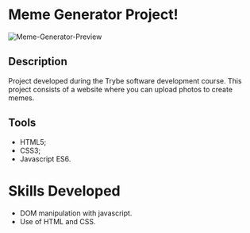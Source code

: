 # Meme Generator Project!

![Meme-Generator-Preview](./meme-generator.gif)


## Description

Project developed during the Trybe software development course.
This project consists of a website where you can upload photos to create memes.


## Tools

- HTML5;
- CSS3;
- Javascript ES6.


# Skills Developed

- DOM manipulation with javascript.
- Use of HTML and CSS.


